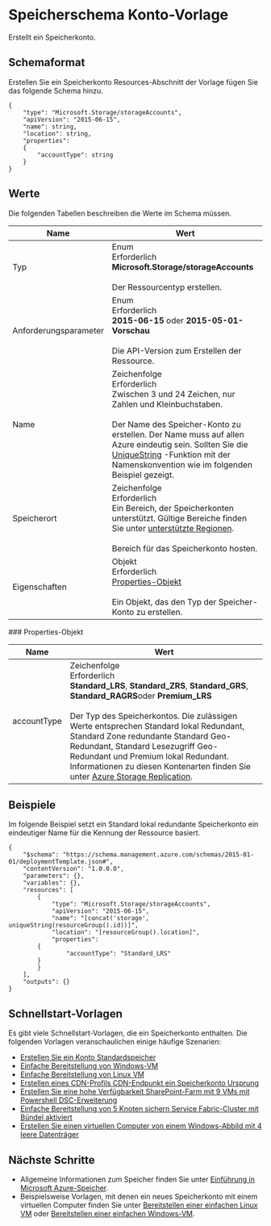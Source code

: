 <properties
   pageTitle="Vorlage für Storage Resource Manager | Microsoft Azure"
   description="Zeigt das Schema der Ressourcen-Manager für die Bereitstellung von Speicher-Konten über eine Vorlage."
   services="azure-resource-manager,storage"
   documentationCenter="na"
   authors="tfitzmac"
   manager="timlt"
   editor=""/>

<tags
   ms.service="azure-resource-manager"
   ms.devlang="na"
   ms.topic="article"
   ms.tgt_pltfrm="na"
   ms.workload="na"
   ms.date="04/05/2016"
   ms.author="tomfitz"/>

# <a name="storage-account-template-schema"></a>Speicherschema Konto-Vorlage

Erstellt ein Speicherkonto.

## <a name="schema-format"></a>Schemaformat

Erstellen Sie ein Speicherkonto Resources-Abschnitt der Vorlage fügen Sie das folgende Schema hinzu.

    {
        "type": "Microsoft.Storage/storageAccounts",
        "apiVersion": "2015-06-15",
        "name": string,
        "location": string,
        "properties": 
        {
            "accountType": string
        }
    }

## <a name="values"></a>Werte

Die folgenden Tabellen beschreiben die Werte im Schema müssen.

| Name | Wert |
| ---- | ---- |
| Typ | Enum<br />Erforderlich<br />**Microsoft.Storage/storageAccounts**<br /><br />Der Ressourcentyp erstellen. |
| Anforderungsparameter | Enum<br />Erforderlich<br />**2015-06-15** oder **2015-05-01-Vorschau**<br /><br />Die API-Version zum Erstellen der Ressource. | 
| Name | Zeichenfolge<br />Erforderlich<br />Zwischen 3 und 24 Zeichen, nur Zahlen und Kleinbuchstaben.<br /><br />Der Name des Speicher-Konto zu erstellen. Der Name muss auf allen Azure eindeutig sein. Sollten Sie die [UniqueString](resource-group-template-functions.md#uniquestring) -Funktion mit der Namenskonvention wie im folgenden Beispiel gezeigt. |
| Speicherort | Zeichenfolge<br />Erforderlich<br />Ein Bereich, der Speicherkonten unterstützt. Gültige Bereiche finden Sie unter [unterstützte Regionen](resource-manager-supported-services.md#supported-regions).<br /><br />Bereich für das Speicherkonto hosten. |
| Eigenschaften | Objekt<br />Erforderlich<br />[Properties-Objekt](#properties)<br /><br />Ein Objekt, das den Typ der Speicher-Konto zu erstellen. |

<a id="properties" />
### <a name="properties-object"></a>Properties-Objekt

| Name | Wert |
| ---- | ---- | 
| accountType | Zeichenfolge<br />Erforderlich<br />**Standard_LRS**, **Standard_ZRS**, **Standard_GRS**, **Standard_RAGRS**oder **Premium_LRS**<br /><br />Der Typ des Speicherkontos. Die zulässigen Werte entsprechen Standard lokal Redundant, Standard Zone redundante Standard Geo-Redundant, Standard Lesezugriff Geo-Redundant und Premium lokal Redundant. Informationen zu diesen Kontenarten finden Sie unter [Azure Storage Replication](./storage/storage-redundancy.md ). |

    
## <a name="examples"></a>Beispiele

Im folgende Beispiel setzt ein Standard lokal redundante Speicherkonto ein eindeutiger Name für die Kennung der Ressource basiert.

    {
        "$schema": "https://schema.management.azure.com/schemas/2015-01-01/deploymentTemplate.json#",
        "contentVersion": "1.0.0.0",
        "parameters": {},
        "variables": {},
        "resources": [
            {
                "type": "Microsoft.Storage/storageAccounts",
                "apiVersion": "2015-06-15",
                "name": "[concat('storage', uniqueString(resourceGroup().id))]",
                "location": "[resourceGroup().location]",
                "properties": 
            {
                    "accountType": "Standard_LRS"
            }
            }
        ],
        "outputs": {}
    }

## <a name="quickstart-templates"></a>Schnellstart-Vorlagen

Es gibt viele Schnellstart-Vorlagen, die ein Speicherkonto enthalten. Die folgenden Vorlagen veranschaulichen einige häufige Szenarien:

- [Erstellen Sie ein Konto Standardspeicher](https://azure.microsoft.com/documentation/templates/101-storage-account-create)
- [Einfache Bereitstellung von Windows-VM](https://azure.microsoft.com/documentation/templates/101-vm-simple-windows)
- [Einfache Bereitstellung von Linux VM](https://azure.microsoft.com/documentation/templates/101-vm-simple-linux)
- [Erstellen eines CDN-Profils CDN-Endpunkt ein Speicherkonto Ursprung](https://azure.microsoft.com/documentation/templates/201-cdn-with-storage-account)
- [Erstellen Sie eine hohe Verfügbarkeit SharePoint-Farm mit 9 VMs mit Powershell DSC-Erweiterung](https://azure.microsoft.com/documentation/templates/sharepoint-server-farm-ha)
- [Einfache Bereitstellung von 5 Knoten sichern Service Fabric-Cluster mit Bündel aktiviert](https://azure.microsoft.com/documentation/templates/service-fabric-secure-cluster-5-node-1-nodetype-wad)
- [Erstellen Sie einen virtuellen Computer von einem Windows-Abbild mit 4 leere Datenträger](https://azure.microsoft.com/documentation/templates/101-vm-multiple-data-disk)


## <a name="next-steps"></a>Nächste Schritte

- Allgemeine Informationen zum Speicher finden Sie unter [Einführung in Microsoft Azure-Speicher](./storage/storage-introduction.md).
- Beispielsweise Vorlagen, mit denen ein neues Speicherkonto mit einem virtuellen Computer finden Sie unter [Bereitstellen einer einfachen Linux VM](https://azure.microsoft.com/documentation/templates/101-simple-linux-vm/) oder [Bereitstellen einer einfachen Windows-VM](https://azure.microsoft.com/documentation/templates/101-simple-windows-vm/).
